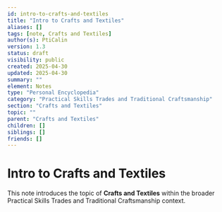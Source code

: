 ```yaml
---
id: intro-to-crafts-and-textiles
title: "Intro to Crafts and Textiles"
aliases: []
tags: [note, Crafts and Textiles]
author(s): PtiCalin
version: 1.3
status: draft
visibility: public
created: 2025-04-30
updated: 2025-04-30
summary: ""
element: Notes
type: "Personal Encyclopedia"
category: "Practical Skills Trades and Traditional Craftsmanship"
section: "Crafts and Textiles"
topic: ""
parent: "Crafts and Textiles"
children: []
siblings: []
friends: []
---
```

# Intro to Crafts and Textiles

This note introduces the topic of **Crafts and Textiles** within the broader Practical Skills Trades and Traditional Craftsmanship context.
